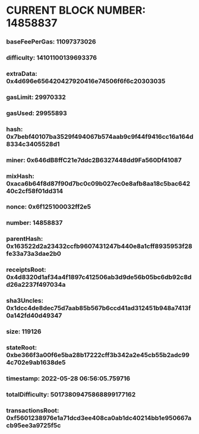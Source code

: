 # CURRENT BLOCK NUMBER: 14858837

### baseFeePerGas: 11097373026
### difficulty: 14101100139693376
### extraData: 0x4d696e656420427920416e74506f6f6c20303035
### gasLimit: 29970332
### gasUsed: 29955893
### hash: 0x7bebf40107ba3529f494067b574aab9c9f44f9416cc16a164d8334c3405528d1
### miner: 0x646dB8ffC21e7ddc2B6327448dd9Fa560Df41087
### mixHash: 0xaca6b64f8d87f90d7bc0c09b027ec0e8afb8aa18c5bac64240c2cf58f01dd314
### nonce: 0x6f125100032ff2e5
### number: 14858837
### parentHash: 0x163522d2a23432ccfb9607431247b440e8a1cff8935953f28fe33a73a3dae2b0
### receiptsRoot: 0x4d8320d1af34a4f1897c412506ab3d9de56b05bc6db92c8dd26a2237f497034a
### sha3Uncles: 0x1dcc4de8dec75d7aab85b567b6ccd41ad312451b948a7413f0a142fd40d49347
### size: 119126
### stateRoot: 0xbe366f3a00f6e5ba28b17222cff3b342a2e45cb55b2adc994c702e9ab1638de5
### timestamp: 2022-05-28 06:56:05.759716
### totalDifficulty: 50173809475868899177162
### transactionsRoot: 0xf5601238976e1a71dcd3ee408ca0ab1dc40214bb1e950667acb95ee3a9725f5c
